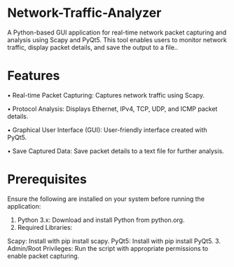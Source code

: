 # Network-Traffic-Analyzer
A Python-based GUI application for real-time network packet capturing and analysis using Scapy and PyQt5. This tool enables users to monitor network traffic, display packet details, and save the output to a file..

# Features
• Real-time Packet Capturing: Captures network traffic using Scapy.

• Protocol Analysis: Displays Ethernet, IPv4, TCP, UDP, and ICMP packet details.

• Graphical User Interface (GUI): User-friendly interface created with PyQt5.

• Save Captured Data: Save packet details to a text file for further analysis.

# Prerequisites
Ensure the following are installed on your system before running the application:

1. Python 3.x: Download and install Python from python.org.
2. Required Libraries:
  
Scapy: Install with pip install scapy.
PyQt5: Install with pip install PyQt5.
3. Admin/Root Privileges: Run the script with appropriate permissions to enable packet capturing.



